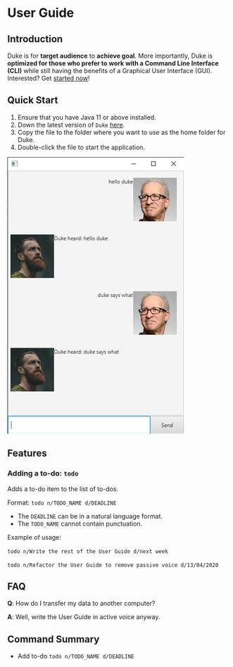 # User Guide

## Introduction

Duke is for **target audience** to **achieve goal**.
More importantly, Duke is **optimized for those who prefer to work with a Command Line Interface (CLI)** while still having the benefits of a Graphical User Interface (GUI). 
Interested? 
Get [started now](#Quick-Start)!

## Quick Start
1. Ensure that you have Java 11 or above installed.
2. Down the latest version of `Duke` [here](http://link.to/duke).
3. Copy the file to the folder where you want to use as the home folder for Duke.
4. Double-click the file to start the application.

![Screenshot of Duke](images/duke.png)

## Features 

### Adding a to-do: `todo`
Adds a to-do item to the list of to-dos.

Format: `todo n/TODO_NAME d/DEADLINE`

* The `DEADLINE` can be in a natural language format.
* The `TODO_NAME` cannot contain punctuation.  

Example of usage: 

`todo n/Write the rest of the User Guide d/next week`

`todo n/Refactor the User Guide to remove passive voice d/13/04/2020`

## FAQ
**Q**: How do I transfer my data to another computer? 

**A**: Well, write the User Guide in active voice anyway.

## Command Summary

* Add to-do `todo n/TODO_NAME d/DEADLINE`
